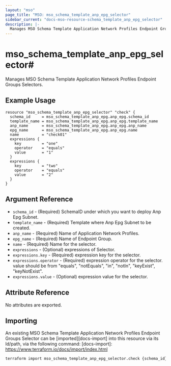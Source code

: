 ```yaml
---
layout: "mso"
page_title: "MSO: mso_schema_template_anp_epg_selector"
sidebar_current: "docs-mso-resource-schema_template_anp_epg_selector"
description: |-
  Manages MSO Schema Template Application Network Profiles Endpoint Groups selectors.
---
```


# mso_schema_template_anp_epg_selector#

Manages MSO Schema Template Application Network Profiles Endpoint Groups Selectors.

## Example Usage ##
```hcl
resource "mso_schema_template_anp_epg_selector" "check" {
  schema_id     = mso_schema_template_anp_epg.anp_epg.schema_id
  template_name = mso_schema_template_anp_epg.anp_epg.template_name
  anp_name      = mso_schema_template_anp_epg.anp_epg.anp_name
  epg_name      = mso_schema_template_anp_epg.anp_epg.name
  name          = "check01"
  expressions {
    key         = "one"
    operator    = "equals"
    value       = "1"
  }
  expressions {
    key         = "two"
    operator    = "equals"
    value       = "2"
  }
}
```

## Argument Reference ##

* `schema_id` - (Required) SchemaID under which you want to deploy Anp Epg Subnet.
* `template_name` - (Required) Template where Anp Epg Subnet to be created.
* `anp_name` - (Required) Name of Application Network Profiles.
* `epg_name` - (Required) Name of Endpoint Group.
* `name` - (Required) Name for the selector.
* `expressions` - (Optional) expressions of Selector.
* `expressions.key` - (Required) expression key for the selector.
* `expressions.operator` - (Required) expression operator for the selector. value should be from "equals", "notEquals", "in", "notIn", "keyExist", "keyNotExist".
* `expressions.value` - (Optional) expression value for the selector.

## Attribute Reference ##

No attributes are exported.

## Importing ##

An existing MSO Schema Template Application Network Profiles Endpoint Groups Selector can be [imported][docs-import] into this resource via its Id/path, via the following command: [docs-import]: <https://www.terraform.io/docs/import/index.html>

```bash
terraform import mso_schema_template_anp_epg_selector.check {schema_id}/template/{template_name}/anp/{anp_name}/epg/{epg_name}/selector/{name}
```
